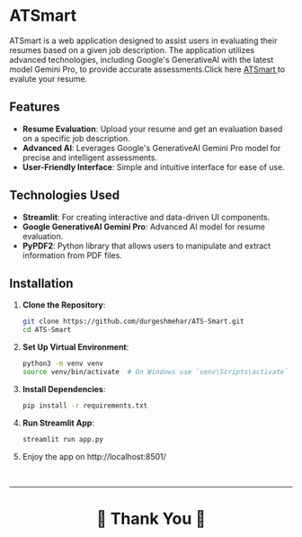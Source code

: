 # ATSmart

ATSmart is a web application designed to assist users in evaluating their resumes based on a given job description. The application utilizes advanced technologies, including Google's GenerativeAI with the latest model Gemini Pro, to provide accurate assessments.Click here <a href="https://ats-smart.streamlit.app/"> ATSmart </a> to evalute your resume.

## Features

- **Resume Evaluation**: Upload your resume and get an evaluation based on a specific job description.
- **Advanced AI**: Leverages Google's GenerativeAI Gemini Pro model for precise and intelligent assessments.
- **User-Friendly Interface**: Simple and intuitive interface for ease of use.

## Technologies Used

- **Streamlit**: For creating interactive and data-driven UI components.
- **Google GenerativeAI Gemini Pro**: Advanced AI model for resume evaluation.
- **PyPDF2**: Python library that allows users to manipulate and extract information from PDF files.

## Installation

1. **Clone the Repository**:
    ```bash
    git clone https://github.com/durgeshmehar/ATS-Smart.git
    cd ATS-Smart
    ```

2. **Set Up Virtual Environment**:
    ```bash
    python3 -m venv venv
    source venv/bin/activate  # On Windows use `venv\Scripts\activate`
    ```

3. **Install Dependencies**:
    ```bash
    pip install -r requirements.txt
    ```

4. **Run Streamlit App**:
    ```bash
    streamlit run app.py
    ```
5. Enjoy the app on http://localhost:8501/
<br/>
<hr>
<div align="center">

# 🎉 Thank You 🎉

</div>

